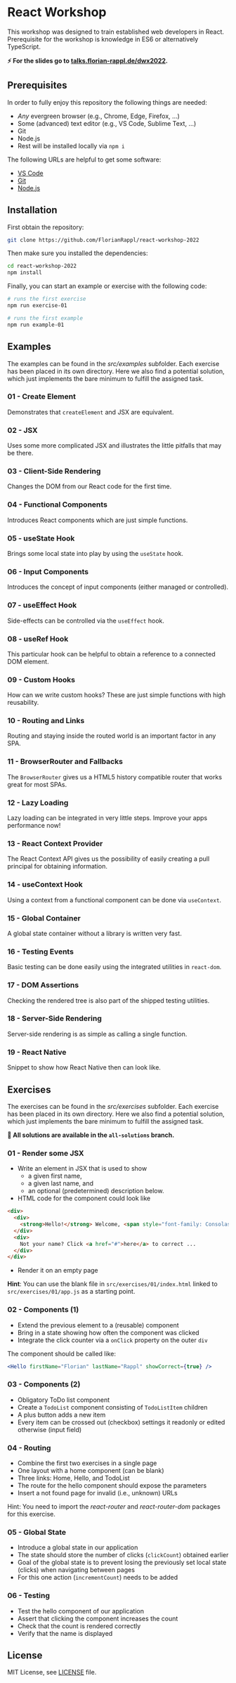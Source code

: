 # React Workshop

This workshop was designed to train established web developers in React. Prerequisite for the workshop is knowledge in ES6 or alternatively TypeScript.

**:zap: For the slides go to [talks.florian-rappl.de/dwx2022](https://talks.florian-rappl.de/dwx2022).**

## Prerequisites

In order to fully enjoy this repository the following things are needed:

* *Any* evergreen browser (e.g., Chrome, Edge, Firefox, ...)
* Some (advanced) text editor (e.g., VS Code, Sublime Text, ...)
* Git
* Node.js
* Rest will be installed locally via `npm i`

The following URLs are helpful to get some software:

* [VS Code](https://code.visualstudio.com/#alt-downloads)
* [Git](https://git-scm.com/downloads)
* [Node.js](https://nodejs.org/en/download/)

## Installation

First obtain the repository:

```bash
git clone https://github.com/FlorianRappl/react-workshop-2022
```

Then make sure you installed the dependencies:

```bash
cd react-workshop-2022
npm install
```

Finally, you can start an example or exercise with the following code:

```bash
# runs the first exercise
npm run exercise-01

# runs the first example
npm run example-01
```

## Examples

The examples can be found in the *src/examples* subfolder. Each exercise has been placed in its own directory. Here we also find a potential solution, which just implements the bare minimum to fulfill the assigned task.

### 01 - Create Element

Demonstrates that `createElement` and JSX are equivalent.

### 02 - JSX

Uses some more complicated JSX and illustrates the little pitfalls that may be there.

### 03 - Client-Side Rendering

Changes the DOM from our React code for the first time.

### 04 - Functional Components

Introduces React components which are just simple functions.

### 05 - useState Hook

Brings some local state into play by using the `useState` hook.

### 06 - Input Components

Introduces the concept of input components (either managed or controlled).

### 07 - useEffect Hook

Side-effects can be controlled via the `useEffect` hook.

### 08 - useRef Hook

This particular hook can be helpful to obtain a reference to a connected DOM element.

### 09 - Custom Hooks

How can we write custom hooks? These are just simple functions with high reusability.

### 10 - Routing and Links

Routing and staying inside the routed world is an important factor in any SPA.

### 11 - BrowserRouter and Fallbacks

The `BrowserRouter` gives us a HTML5 history compatible router that works great for most SPAs.

### 12 - Lazy Loading

Lazy loading can be integrated in very little steps. Improve your apps performance now!

### 13 - React Context Provider

The React Context API gives us the possibility of easily creating a pull principal for obtaining information.

### 14 - useContext Hook

Using a context from a functional component can be done via `useContext`.

### 15 - Global Container

A global state container without a library is written very fast.

### 16 - Testing Events

Basic testing can be done easily using the integrated utilities in `react-dom`.

### 17 - DOM Assertions

Checking the rendered tree is also part of the shipped testing utilities.

### 18 - Server-Side Rendering

Server-side rendering is as simple as calling a single function.

### 19 - React Native

Snippet to show how React Native then can look like.

## Exercises

The exercises can be found in the *src/exercises* subfolder. Each exercise has been placed in its own directory. Here we also find a potential solution, which just implements the bare minimum to fulfill the assigned task.

**:rocket: All solutions are available in the `all-solutions` branch.**

### 01 - Render some JSX

* Write an element in JSX that is used to show
  * a given first name,
  * a given last name, and
  * an optional (predetermined) description below.
* HTML code for the component could look like

```html
<div>
  <div>
    <strong>Hello!</strong> Welcome, <span style="font-family: Consolas; text-decoration: underline"><span style="color: green">Florian</span> <span style="color: red">Rappl</span></span>.
  </div>
  <div>
    Not your name? Click <a href="#">here</a> to correct ...
  </div>
</div>
```

* Render it on an empty page

**Hint**: You can use the blank file in `src/exercises/01/index.html` linked to `src/exercises/01/app.js` as a starting point.

### 02 - Components (1)

* Extend the previous element to a (reusable) component
* Bring in a state showing how often the component was clicked
* Integrate the click counter via a `onClick` property on the outer `div`

The component should be called like:

```jsx
<Hello firstName="Florian" lastName="Rappl" showCorrect={true} />
```

### 03 - Components (2)

* Obligatory ToDo list component
* Create a `TodoList` component consisting of `TodoListItem` children
* A plus button adds a new item
* Every item can be crossed out (checkbox) settings it readonly or edited otherwise (input field)

### 04 - Routing

* Combine the first two exercises in a single page
* One layout with a home component (can be blank)
* Three links: Home, Hello, and TodoList
* The route for the hello component should expose the parameters
* Insert a not found page for invalid (i.e., unknown) URLs

Hint: You need to import the *react-router* and *react-router-dom* packages for this exercise.

### 05 - Global State

* Introduce a global state in our application
* The state should store the number of clicks (`clickCount`) obtained earlier
* Goal of the global state is to prevent losing the previously set local state (clicks) when navigating between pages
* For this one action (`incrementCount`) needs to be added

### 06 - Testing

* Test the hello component of our application
* Assert that clicking the component increases the count
* Check that the count is rendered correctly
* Verify that the name is displayed

## License

MIT License, see [LICENSE](LICENSE) file.
